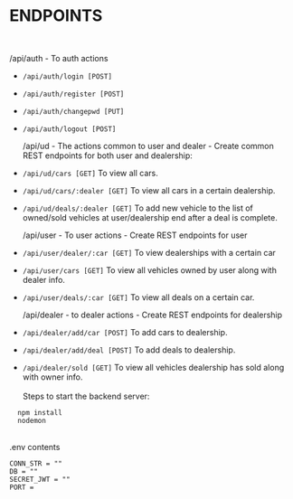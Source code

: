 <h1>
    ENDPOINTS
</h1>

<br>

/api/auth - To auth actions <br>

- `/api/auth/login [POST]`<br>
- `/api/auth/register [POST]`<br>
- `/api/auth/changepwd [PUT]`<br>
- `/api/auth/logout [POST]`<br>

  /api/ud - The actions common to user and dealer - Create common REST endpoints for both user and dealership:<br>

- `/api/ud/cars [GET]` To view all cars.<br>
- `/api/ud/cars/:dealer [GET]` To view all cars in a certain dealership. <br>
- `/api/ud/deals/:dealer [GET]` To add new vehicle to the list of owned/sold vehicles at user/dealership end after a deal is
  complete.<br>

  /api/user - To user actions - Create REST endpoints for user<br>

- `/api/user/dealer/:car [GET]` To view dealerships with a certain car<br>
- `/api/user/cars [GET]` To view all vehicles owned by user along with dealer info. <br>
- `/api/user/deals/:car [GET]` To view all deals on a certain car.<br>

  /api/dealer - to dealer actions - Create REST endpoints for dealership<br>

- `/api/dealer/add/car [POST]` To add cars to dealership.<br>
- `/api/dealer/add/deal [POST]` To add deals to dealership.<br>
- `/api/dealer/sold [GET]` To view all vehicles dealership has sold along with owner info.<br>
  <br>
  Steps to start the backend server:<br>

```
  npm install
  nodemon
```

  <br>
  .env contents<br>

```
CONN_STR = ""
DB = ""
SECRET_JWT = ""
PORT =
```
